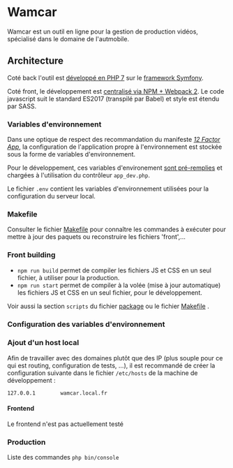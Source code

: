 # Wamcar

Wamcar est un outil en ligne pour la gestion de production vidéos, spécialisé dans le domaine de l'autmobile.

## Architecture

Coté back l'outil est [développé en PHP 7](composer.json) sur le [framework Symfony](app/AppKernel.php).

Coté front, le développement est [centralisé via NPM + Webpack 2](package.json). Le code javascript suit le standard ES2017 (transpilé par Babel) et style est étendu par SASS.

### Variables d'environnement

Dans une optique de respect des recommandation du manifeste _[12 Factor App](https://12factor.net/config)_, la configuration de l'application propre à l'environnement est stockée sous la forme de variables d'environnement.

Pour le développement, ces variables d'environement [sont pré-remplies](.env) et chargées à l'utilisation du contrôleur `app_dev.php`.

Le fichier `.env` contient les variables d'environnement utilisées pour la configuration du serveur local. 

### Makefile

Consulter le fichier [Makefile](Makefile) pour connaître les commandes à exécuter pour mettre à jour des paquets ou reconstruire les fichiers 'front',... 

### Front building

- `npm run build` permet de compiler les fichiers JS et CSS en un seul fichier, à utiliser pour la production.
- `npm run start` permet de compiler à la volée (mise à jour automatique) les fichiers JS et CSS en un seul fichier, pour le développement.
 
Voir aussi la section `scripts` du fichier [package](package.json) ou le fichier [Makefile](Makefile) . 


### Configuration des variables d'environnement



### Ajout d'un host local

Afin de travailler avec des domaines plutôt que des IP (plus souple pour ce qui est routing, configuration de tests, ...), il est recommandé de créer la configuration suivante dans le fichier `/etc/hosts` de la machine de développement :

```
127.0.0.1        wamcar.local.fr
```

#### Frontend

Le frontend n'est pas actuellement testé


### Production

Liste des commandes `php bin/console`
 
